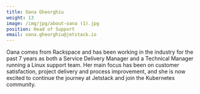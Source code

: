 ```yaml
---
title: Oana Gheorghiu
weight: 13
image: /img/jpg/about-oana (1).jpg
position: Head of Support
email: oana.gheorghiu@jetstack.io
---
```


Oana comes from Rackspace and has been working in the industry for the past 7 years as both a Service Delivery Manager and a Technical Manager running a Linux support team. Her main focus has been on customer satisfaction, project delivery and process improvement, and she is now excited to continue the journey at Jetstack and join the Kubernetes community. 